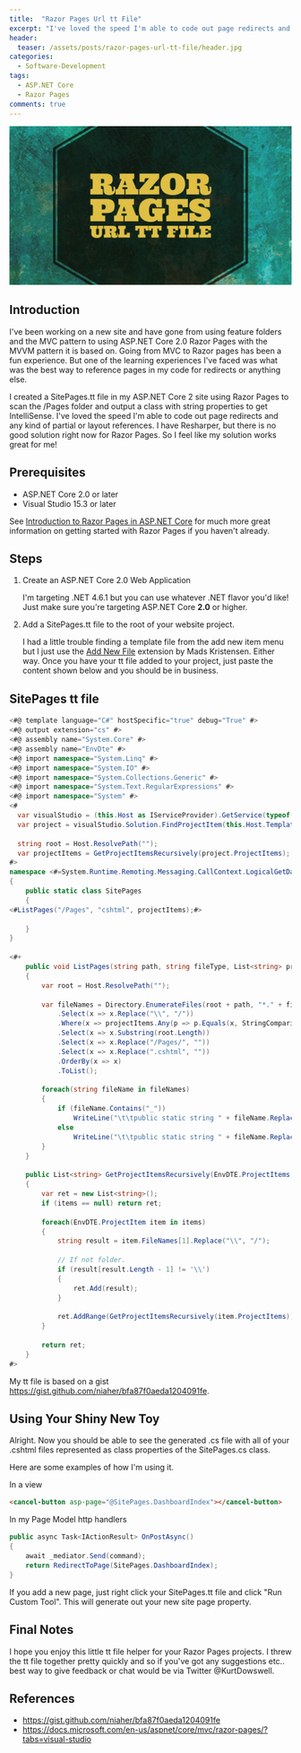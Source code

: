 ```yaml
---
title:  "Razor Pages Url tt File"
excerpt: "I've loved the speed I'm able to code out page redirects and any kind of partial or layout references."
header:
  teaser: /assets/posts/razor-pages-url-tt-file/header.jpg
categories: 
  - Software-Development
tags:
  - ASP.NET Core
  - Razor Pages
comments: true
---
```


![header](/assets/posts/razor-pages-url-tt-file/header.jpg)

## Introduction

I've been working on a new site and have gone from using feature folders and the MVC pattern to using ASP.NET Core 2.0 Razor Pages with the MVVM pattern it is based on. Going from MVC to Razor pages has been a fun experience. But one of the learning experiences I've faced was what was the best way to reference pages in my code for redirects or anything else.

I created a SitePages.tt file in my ASP.NET Core 2 site using Razor Pages to scan the /Pages folder and output a class with string properties to get IntelliSense. I've loved the speed I'm able to code out page redirects and any kind of partial or layout references. I have Resharper, but there is no good solution right now for Razor Pages. So I feel like my solution works great for me!

## Prerequisites

* ASP.NET Core 2.0 or later
* Visual Studio 15.3 or later

See [Introduction to Razor Pages in ASP.NET Core](https://docs.microsoft.com/en-us/aspnet/core/mvc/razor-pages/?tabs=visual-studio) for much more great information on getting started with Razor Pages if you haven't already.

## Steps

1. Create an ASP.NET Core 2.0 Web Application

    I'm targeting .NET 4.6.1 but you can use whatever .NET flavor you'd like! Just make sure you're targeting ASP.NET Core **2.0** or higher.

    <!-- ![new project dialog]({% asset_path newproject.jpg %}) -->

2. Add a SitePages.tt file to the root of your website project.

    I had a little trouble finding a template file from the add new item menu but I just use the [Add New File](https://marketplace.visualstudio.com/items?itemName=MadsKristensen.AddNewFile) extension by Mads Kristensen. Either way. Once you have your tt file added to your project, just paste the content shown below and you should be in business.

## SitePages tt file

```csharp
<#@ template language="C#" hostSpecific="true" debug="True" #>
<#@ output extension="cs" #>
<#@ assembly name="System.Core" #>
<#@ assembly name="EnvDte" #>
<#@ import namespace="System.Linq" #>
<#@ import namespace="System.IO" #>
<#@ import namespace="System.Collections.Generic" #>
<#@ import namespace="System.Text.RegularExpressions" #>
<#@ import namespace="System" #>
<#
  var visualStudio = (this.Host as IServiceProvider).GetService(typeof(EnvDTE.DTE)) as EnvDTE.DTE;
  var project = visualStudio.Solution.FindProjectItem(this.Host.TemplateFile).ContainingProject as EnvDTE.Project;

  string root = Host.ResolvePath("");
  var projectItems = GetProjectItemsRecursively(project.ProjectItems);
#>
namespace <#=System.Runtime.Remoting.Messaging.CallContext.LogicalGetData("NamespaceHint")#>
{
	public static class SitePages
	{
<#ListPages("/Pages", "cshtml", projectItems);#>

	}
}

<#+
	public void ListPages(string path, string fileType, List<string> projectItems)
	{
		var root = Host.ResolvePath("");
		
		var fileNames = Directory.EnumerateFiles(root + path, "*." + fileType, SearchOption.AllDirectories)
			.Select(x => x.Replace("\\", "/"))
			.Where(x => projectItems.Any(p => p.Equals(x, StringComparison.OrdinalIgnoreCase)))
			.Select(x => x.Substring(root.Length))
			.Select(x => x.Replace("/Pages/", ""))
			.Select(x => x.Replace(".cshtml", ""))
			.OrderBy(x => x)
			.ToList();

		foreach(string fileName in fileNames)
		{
			if (fileName.Contains("_"))
				WriteLine("\t\tpublic static string " + fileName.Replace("/", "") + " => @\"" + fileName + "\";");
			else
				WriteLine("\t\tpublic static string " + fileName.Replace("/", "") + " => @\"/" + fileName + "\";");
		}
	}

	public List<string> GetProjectItemsRecursively(EnvDTE.ProjectItems items)
	{
		var ret = new List<string>();
		if (items == null) return ret;

		foreach(EnvDTE.ProjectItem item in items)
		{
			string result = item.FileNames[1].Replace("\\", "/");
			
			// If not folder.
			if (result[result.Length - 1] != '\\')
			{
				ret.Add(result);
			}
						
			ret.AddRange(GetProjectItemsRecursively(item.ProjectItems));
		}

		return ret;
	}
#>
```

My tt file is based on a gist <https://gist.github.com/niaher/bfa87f0aeda1204091fe>.

## Using Your Shiny New Toy

Alright. Now you should be able to see the generated .cs file with all of your .cshtml files represented as class properties of the SitePages.cs class.

Here are some examples of how I'm using it.

In a view
```html
<cancel-button asp-page="@SitePages.DashboardIndex"></cancel-button>
```

In my Page Model http handlers
```csharp
public async Task<IActionResult> OnPostAsync()
{
    await _mediator.Send(command);
    return RedirectToPage(SitePages.DashboardIndex);
}
```

If you add a new page, just right click your SitePages.tt file and click "Run Custom Tool". This will generate out your new site page property.

## Final Notes

I hope you enjoy this little tt file helper for your Razor Pages projects. I threw the tt file together pretty quickly and so if you've got any suggestions etc.. best way to give feedback or chat would be via Twitter @KurtDowswell.

## References

* <https://gist.github.com/niaher/bfa87f0aeda1204091fe>
* <https://docs.microsoft.com/en-us/aspnet/core/mvc/razor-pages/?tabs=visual-studio>
